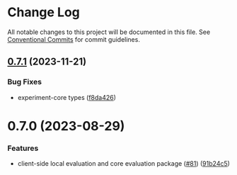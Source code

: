 # Change Log

All notable changes to this project will be documented in this file.
See [Conventional Commits](https://conventionalcommits.org) for commit guidelines.

## [0.7.1](https://github.com/amplitude/experiment-js-client/compare/@amplitude/experiment-core@0.7.0...@amplitude/experiment-core@0.7.1) (2023-11-21)


### Bug Fixes

* experiment-core types ([f8da426](https://github.com/amplitude/experiment-js-client/commit/f8da426f0f9ed1cc85afebe7ada6ec6819fa24d0))





# 0.7.0 (2023-08-29)


### Features

* client-side local evaluation and core evaluation package ([#81](https://github.com/amplitude/experiment-js-client/issues/81)) ([91b24c5](https://github.com/amplitude/experiment-js-client/commit/91b24c56a92d38e87448084fc44d2c28005add60))
